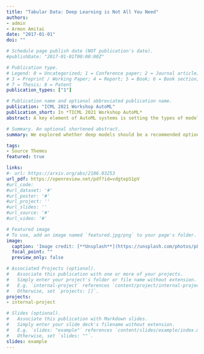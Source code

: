 ```yaml
---
title: "Tabular Data: Deep Learning is Not All You Need"
authors:
- admin
- Armon Amitai
date: "2017-01-01"
doi: ""

# Schedule page publish date (NOT publication's date).
#publishDate: "2017-01-01T00:00:00Z"

# Publication type.
# Legend: 0 = Uncategorized; 1 = Conference paper; 2 = Journal article;
# 3 = Preprint / Working Paper; 4 = Report; 5 = Book; 6 = Book section;
# 7 = Thesis; 8 = Patent
publication_types: ["1"]

# Publication name and optional abbreviated publication name.
publication: "ICML 2021 Workshop AutoML"
publication_short: In *TICML 2021 Workshop AutoML*
abstract: A key element of AutoML systems is setting the types of models that will be used for each type of task. For classification and regression problems with tabular data, the use of tree ensemble models (like XGBoost) is usually recommended. However, several deep learning models for tabular data have recently been proposed, claiming to outperform XGBoost for some use-cases. In this paper, we explore whether these deep models should be a recommended option for tabular data, by rigorously comparing the new deep models to XGBoost on a variety of datasets. In addition to systematically comparing their accuracy, we consider the tuning and computation they require. Our study shows that XGBoost outperforms these deep models across the datasets, including datasets used in the papers that proposed the deep models. We also demonstrate that XGBoost requires much less tuning. On the positive side, we show that an ensemble of the deep models and XGBoost performs better on these datasets than XGBoost alone.

# Summary. An optional shortened abstract.
summary: We explored whether deep models should be a recommended option for tabular data by rigorously comparing the new deep models to XGBoost on various datasets. Our study shows that XGBoost outperforms these deep models across the datasets, including the datasets used in the papers that proposed the deep models. We also show that an ensemble of deep models and XGBoost performs better on these datasets than XGBoost alone. 

tags:
- Source Themes
featured: true

links:
#- url: https://arxiv.org/abs/2106.03253
url_pdf: https://openreview.net/pdf?id=vdgtepS1pV
#url_code: 
#url_dataset: '#'
#url_poster: '#'
#url_project: ''
#url_slides: ''
#url_source: '#'
#url_video: '#'

# Featured image
# To use, add an image named `featured.jpg/png` to your page's folder. 
image:
  caption: 'Image credit: [**Unsplash**](https://unsplash.com/photos/pLCdAaMFLTE)'
  focal_point: ""
  preview_only: false

# Associated Projects (optional).
#   Associate this publication with one or more of your projects.
#   Simply enter your project's folder or file name without extension.
#   E.g. `internal-project` references `content/project/internal-project/index.md`.
#   Otherwise, set `projects: []`.
projects:
- internal-project

# Slides (optional).
#   Associate this publication with Markdown slides.
#   Simply enter your slide deck's filename without extension.
#   E.g. `slides: "example"` references `content/slides/example/index.md`.
#   Otherwise, set `slides: ""`.
slides: example
---
```

